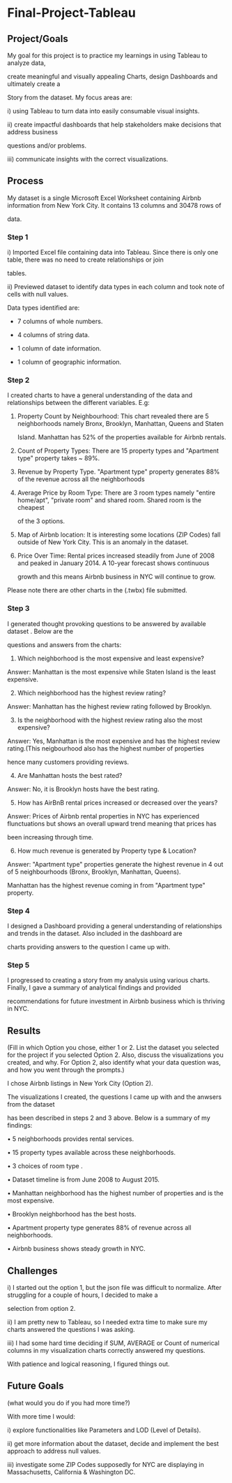# Final-Project-Tableau

## Project/Goals

My goal for this project is to practice my learnings in using Tableau to analyze data,

create meaningful and visually appealing Charts, design Dashboards and ultimately create a 

Story from the dataset. My focus areas are:

i) using Tableau to turn data into easily consumable visual insights.

ii) create impactful dashboards that help stakeholders make decisions that address business

questions and/or problems.

iii) communicate insights with the correct visualizations.


## Process

My dataset is a single Microsoft Excel Worksheet containing Airbnb information from New York City. It contains 13 columns and 30478 rows of 

data.

### Step 1

i) Imported Excel file containing data into Tableau. Since there is only one table, there was no need to create relationships or join 

tables.

ii) Previewed dataset to identify data types in each column and took note of cells with null values.

Data types identified are:

- 7 columns of whole numbers.

- 4 columns of string data.

- 1 column of date information. 

- 1 column of geographic information.


### Step 2

I created charts to have a general understanding of the data and relationships between the different variables. E.g:
 
 1. Property Count by Neighbourhood: This chart revealed there are 5 neighborhoods namely Bronx, Brooklyn, Manhattan, Queens and Staten    
  
    Island. Manhattan has 52% of the properties available for Airbnb rentals.
 
 2. Count of Property Types: There are 15 property types and "Apartment type" property takes ~ 89%.
 
 3. Revenue by Property Type. "Apartment type" property generates 88% of the revenue across all the neighborhoods
 
 4. Average Price by Room Type: There are 3 room types namely "entire home/apt", "private room" and shared room. Shared room is the cheapest 
 
    of the 3 options.
 
 5. Map of Airbnb location: It is interesting some locations (ZIP Codes) fall outside of New York City. This is an anomaly in the dataset.
 
 6. Price Over Time: Rental prices increased steadily from June of 2008 and peaked in January 2014. A 10-year forecast shows continuous 
 
    growth and this means Airbnb business in NYC will continue to grow.
 
 Please note there are other charts in the (.twbx) file submitted.
 
 
### Step 3

I generated thought provoking questions to be answered by available dataset . Below are the 

questions and answers from the charts:

1. Which neighborhood is the most expensive and least expensive?

Answer: Manhattan is the most expensive while Staten Island is the least expensive.

2. Which neighborhood has the highest review rating?

Answer: Manhattan has the highest review rating followed by Brooklyn.

3. Is the neighborhood with the highest review rating also the most expensive?

Answer: Yes, Manhattan is the most expensive and has the highest review rating.(This neigbourhood also has the highest number of properties 

hence many customers providing reviews.

4. Are Manhattan hosts the best rated?

Answer: No, it is Brooklyn hosts have the best rating.

5. How has AirBnB rental prices increased or decreased over the years?

Answer: Prices of Airbnb rental properties in NYC has experienced flunctuations but shows an overall upward trend meaning that prices has 

been increasing through time.

6. How much revenue is generated by Property type & Location?

Answer: "Apartment type" properties generate the highest revenue in 4 out of 5 neighbourhoods (Bronx, Brooklyn, Manhattan, Queens). 

Manhattan has the highest revenue coming in from "Apartment type" property.


### Step 4

I designed a Dashboard providing a general understanding of relationships and trends in the dataset. Also included in the dashboard are 

charts providing answers to the question I came up with.


### Step 5

I progressed to creating a story from my analysis using various charts. Finally, I gave a summary of analytical findings and provided 

recommendations for future investment in Airbnb business which is thriving in NYC. 


## Results
(Fill in which Option you chose, either 1 or 2. List the dataset you selected for the project if you selected Option 2. Also, discuss the visualizations you created, and why. For Option 2, also identify what your data question was, and how you went through the prompts.)

I chose Airbnb listings in New York City (Option 2).

The visualizations I created, the questions I came up with and the anwsers from the dataset 

has been described in steps 2 and 3 above. Below is a summary of my findings:

•  5 neighborhoods provides rental services. 

•  15 property types available across these neighborhoods.
 
•  3 choices of room type .
 
•  Dataset timeline is from June 2008 to August 2015.
 
•  Manhattan neighborhood has the highest number of properties and is the most expensive.
 
•  Brooklyn neighborhood has the best hosts.
 
•  Apartment property type generates 88% of revenue across all neighborhoods.
 
•  Airbnb business shows steady growth in NYC.


## Challenges 

i) I started out the option 1, but the json file was difficult to normalize. After struggling for a couple of hours, I decided to make a 

selection from option 2.

ii) I am pretty new to Tableau, so I needed extra time to make sure my charts answered the questions I was asking.

iii) I had some hard time deciding if SUM, AVERAGE or Count of numerical columns in my visualization charts correctly answered my questions. 

With patience and logical reasoning, I figured things out.


## Future Goals
(what would you do if you had more time?)

With more time I would:

i) explore functionalities like Parameters and LOD (Level of Details).

ii) get more information about the dataset, decide and implement the best approach to address null values.

iii) investigate some ZIP Codes supposedly for NYC are displaying in Massachusetts, California & Washington DC.
